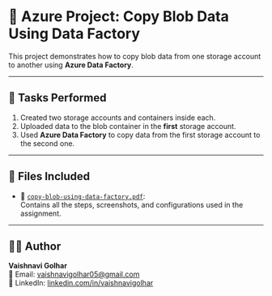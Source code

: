 # 📘 Azure Project: Copy Blob Data Using Data Factory

This project demonstrates how to copy blob data from one storage account to another using **Azure Data Factory**.

---

## 📝 Tasks Performed

1. Created two storage accounts and containers inside each.
2. Uploaded data to the blob container in the **first** storage account.
3. Used **Azure Data Factory** to copy data from the first storage account to the second one.

---

## 📂 Files Included

- 📄 [`copy-blob-using-data-factory.pdf`](./copy-blob-using-data-factory.pdf):  
  Contains all the steps, screenshots, and configurations used in the assignment.

---

## 👩‍💻 Author  
**Vaishnavi Golhar**  
📧 Email: vaishnavigolhar05@gmail.com  
🔗 LinkedIn: [linkedin.com/in/vaishnavigolhar](https://www.linkedin.com/in/vaishnavigolhar)


